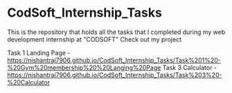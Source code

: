 # CodSoft_Internship_Tasks
This is the repository that holds all the tasks that I completed during my web development internship at "CODSOFT"
Check out my project

Task 1 Landing Page - https://nishantraj7906.github.io/CodSoft_Internship_Tasks/Task%201%20-%20Gym%20membership%20%20Langing%20Page
Task 3 Calculator - https://nishantraj7906.github.io/CodSoft_Internship_Tasks/Task%203%20-%20Calculator

